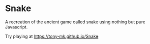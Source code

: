 # Snake


A recreation of the ancient game called snake using nothing but pure Javascript.

Try playing at  https://tony-mk.github.io/Snake 







